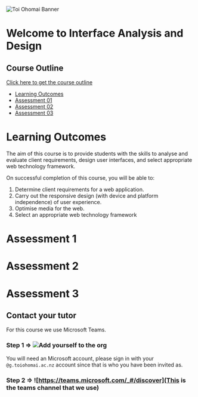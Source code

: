 ![Toi Ohomai Banner](https://raw.githubusercontent.com/ToiOhomaiBCS/COMP5209/master/images/800x100_Banners_Teal_Logo.jpg)

# Welcome to Interface Analysis and Design

## Course Outline

[Click here to get the course outline](https://drive.google.com/a/g.toiohomai.ac.nz/file/d/15IOW7jRFHIs11rE0RyqA9SlH_5ItaqPN/view?usp=sharing)

<div class="enhanceable_content tabs" mardown="1">

* [Learning Outcomes](#fragment-1)
* [Assessment 01](#fragment-2)
* [Assessment 02](#fragment-3)
* [Assessment 03](#fragment-4)

<div id="fragment-1" markdown="1">
<h1 id="learning-outcomes">Learning Outcomes</h1>
<div markdown="1">
The aim of this course is to provide students with the skills to analyse and evaluate client requirements, design user interfaces, and select appropriate web technology framework.

On successful completion of this course, you will be able to:

1. Determine client requirements for a web application.
2. Carry out the responsive design (with device and platform independence) of user experience.
3. Optimise media for the web.
4. Select an appropriate web technology framework
</div>
</div>
<div id="fragment-2" markdown="1">
    <h1 id="assessment-1">Assessment 1</h1>
</div>
<div id="fragment-3" markdown="1">
    <h1 id="assessment-2">Assessment 2</h1>
</div>
<div id="fragment-4" markdown="1">
    <h1 id="assessment-3">Assessment 3</h1>
</div>

</div>

## Contact your tutor

For this course we use Microsoft Teams. 

### Step 1 => ![Add yourself to the org](https://teams.microsoft.com/l/team/19%3ac0f0ab8b33184e4aad45f58343626fec%40thread.skype/conversations?groupId=19da3ffc-c118-47d1-97a3-7d0cdcf57f81&tenantId=815440c3-a540-465b-8edb-bf726bde064b)
You will need an Microsoft account, please sign in with your `@g.toiohomai.ac.nz` account since that is who you have been invited as.

### Step 2 => ![https://teams.microsoft.com/_#/discover](This is the teams channel that we use)

